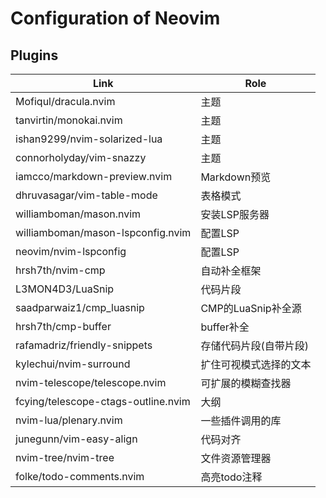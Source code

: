 # Configuration of Neovim

## Plugins

| Link                                | Role                   |
|-------------------------------------|------------------------|
| Mofiqul/dracula.nvim                | 主题                   |
| tanvirtin/monokai.nvim              | 主题                   |
| ishan9299/nvim-solarized-lua        | 主题                   |
| connorholyday/vim-snazzy            | 主题                   |
| iamcco/markdown-preview.nvim        | Markdown预览           |
| dhruvasagar/vim-table-mode          | 表格模式               |
| williamboman/mason.nvim             | 安装LSP服务器          |
| williamboman/mason-lspconfig.nvim   | 配置LSP                |
| neovim/nvim-lspconfig               | 配置LSP                |
| hrsh7th/nvim-cmp                    | 自动补全框架           |
| L3MON4D3/LuaSnip                    | 代码片段               |
| saadparwaiz1/cmp_luasnip            | CMP的LuaSnip补全源     |
| hrsh7th/cmp-buffer                  | buffer补全             |
| rafamadriz/friendly-snippets        | 存储代码片段(自带片段) |
| kylechui/nvim-surround              | 扩住可视模式选择的文本 |
| nvim-telescope/telescope.nvim       | 可扩展的模糊查找器     |
| fcying/telescope-ctags-outline.nvim | 大纲                   |
| nvim-lua/plenary.nvim               | 一些插件调用的库       |
| junegunn/vim-easy-align             | 代码对齐               |
| nvim-tree/nvim-tree                 | 文件资源管理器         |
| folke/todo-comments.nvim            | 高亮todo注释           |
